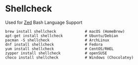 # Shellcheck

Used for [Zed](https://zed.dev/docs/languages/bash) Bash Language Support

```
brew install shellcheck             # macOS (HomeBrew)
apt-get install shellcheck          # Ubuntu/Debian
pacman -S shellcheck                # ArchLinux
dnf install shellcheck              # Fedora
yum install shellcheck              # CentOS/RHEL
zypper install shellcheck           # openSUSE
choco install shellcheck            # Windows (Chocolatey)
```

<!--https://github.com/koalaman/shellcheck/wiki/Ignore#ignoring-one-or-more-types-of-errors-forever-->
<!--https://zed.dev/docs/languages/sh.html-->
